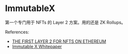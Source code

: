 # ImmutableX

第一个专门用于 NFTs 的 Layer 2 方案。用的还是 ZK Rollups。

References:
- [THE FIRST LAYER 2 FOR NFTS ON ETHEREUM](https://www.immutable.com/)
- [Immutable X Whitepaper](https://support.immutable.com/hc/en-us/articles/4405227590799)

